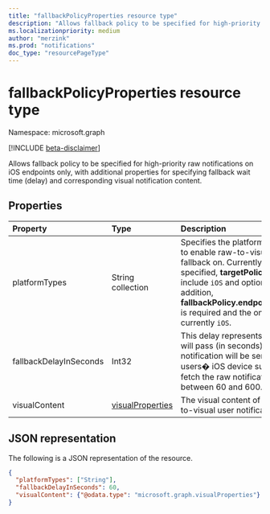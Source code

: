 ```yaml
---
title: "fallbackPolicyProperties resource type"
description: "Allows fallback policy to be specified for high-priority raw notifications on iOS endpoints only, with additional properties for specifying fallback wait time (delay) and corresponding visual notification content. "
ms.localizationpriority: medium
author: "merzink"
ms.prod: "notifications"
doc_type: "resourcePageType"
---
```


# fallbackPolicyProperties resource type

Namespace: microsoft.graph

[!INCLUDE [beta-disclaimer](../../includes/beta-disclaimer.md)]

Allows fallback policy to be specified for high-priority raw notifications on iOS endpoints only, with additional properties for specifying fallback wait time (delay) and corresponding visual notification content. 

## Properties

| Property     | Type        | Description |
|:-------------|:------------|:------------|
| platformTypes | String collection | Specifies the platforms that a developer wants to enable raw-to-visual toast notification fallback on. Currently, if **fallbackPolicy** is specified, **targetPolicy.platformTypes** must include `iOS` and optionally other platforms. In addition, **fallbackPolicy.endpointFallback.platformTypes** is required and the only supported platform is currently `iOS`. |
| fallbackDelayInSeconds | Int32 | This delay represents the amount of time that will pass (in seconds) before a direct toast notification will be sent as a fallback to each users� iOS device subscription that does not fetch the raw notification. The value must be between 60 and 600. |
| visualContent | [visualProperties](visualproperties.md)|The visual content of a fallback initiated, raw-to-visual user notification on iOS. |
 


## JSON representation

The following is a JSON representation of the resource.

<!-- {
  "blockType": "resource",
  "optionalProperties": [

  ],
  "@odata.type": "microsoft.graph.fallbackpolicyProperties",
  "baseType": null
}-->

```json
{
  "platformTypes": ["String"],
  "fallbackDelayInSeconds": 60,
  "visualContent": {"@odata.type": "microsoft.graph.visualProperties"}
}
```

<!-- uuid: 16cd6b66-4b1a-43a1-adaf-3a886856ed98
2019-02-04 14:57:30 UTC -->
<!-- {
  "type": "#page.annotation",
  "description": "fallbackpolicyProperties resource",
  "keywords": "",
  "section": "documentation",
  "tocPath": ""
}-->

